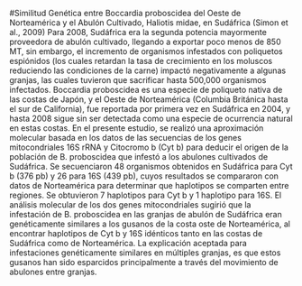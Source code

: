 #Similitud Genética entre Boccardia proboscidea del Oeste de Norteamérica y el Abulón Cultivado, Haliotis midae, en Sudáfrica (Simon et al., 2009)
	Para 2008, Sudáfrica era la segunda potencia mayormente proveedora de abulón cultivado, llegando a exportar poco menos de 850 MT, sin embargo, el incremento de organismos infestados con poliquetos espiónidos (los cuales retardan la tasa de crecimiento en los moluscos reduciendo las condiciones de la carne) impactó negativamente a algunas granjas, las cuales tuvieron que sacrificar hasta 500,000 organismos infectados.
	Boccardia proboscidea es una especie de poliqueto nativa de las costas de Japón, y el Oeste de Norteamérica (Columbia Británica hasta el sur de California), fue reportada por primera vez en Sudáfrica en 2004, y hasta 2008 sigue sin ser detectada como una especie de ocurrencia natural en estas costas.
	En el presente estudio, se realizó una aproximación molecular basada en los datos de las secuencias de los genes mitocondriales 16S rRNA y Citocromo b (Cyt b) para deducir el origen de la población de B. proboscidea que infestó a los abulones cultivados de Sudáfrica.
	Se secuenciaron 48 organismos obtenidos en Sudáfrica para Cyt b (376 pb) y 26 para 16S (439 pb), cuyos resultados se compararon con datos de Norteamérica para determinar que haplotipos se comparten entre regiones. Se obtuvieron 7 haplotipos para Cyt b y 1 haplotipo para 16S.
	El análisis molecular de los dos genes mitocondriales sugirió que la infestación de B. proboscidea en las granjas de abulón de Sudáfrica eran genéticamente similares a los gusanos de la costa oste de Norteamérica, al encontrar haplotipos de Cyt b y 16S idénticos tanto en las costas de Sudáfrica como de Norteamérica.
	La explicación aceptada para infestaciones genéticamente similares en múltiples granjas, es que estos gusanos han sido esparcidos principalmente a través del movimiento de abulones entre granjas.
